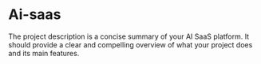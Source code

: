 # Ai-saas
The project description is a concise summary of your AI SaaS platform. It should provide a clear and compelling overview of what your project does and its main features.
